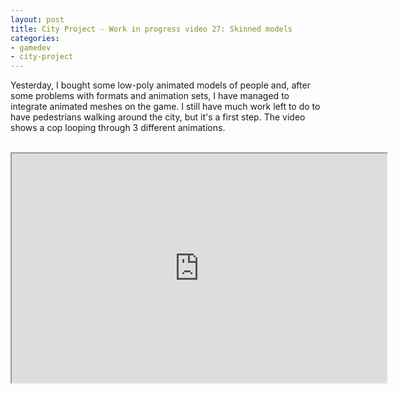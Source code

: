 ```yaml
---
layout: post
title: City Project - Work in progress video 27: Skinned models
categories:
- gamedev
- city-project
---
```


Yesterday, I bought some low-poly animated models of people and, after some problems with formats and animation sets, I have managed to integrate animated meshes on the game. I still have much work left to do to have pedestrians walking around the city, but it's a first step. The video shows a cop looping through 3 different animations.<br /><br /><div style="text-align: center;"><iframe height="367" src="http://www.youtube.com/embed/snZGbtfo_88?theme=dark" width="600"></iframe><br /></div>